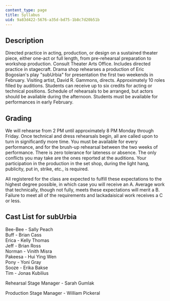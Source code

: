 ```yaml
---
content_type: page
title: Syllabus
uid: 9a83d422-5676-a35d-bd75-1b8c7d20b51b
---
```


Description
-----------

Directed practice in acting, production, or design on a sustained theater piece, either one-act or full length, from pre-rehearsal preparation to workshop production. Consult Theater Arts Office. Includes directed practice in stagecraft. Drama shop rehearses a production of Eric Bogosian's play "subUrbia" for presentation the first two weekends in February. Visiting artist, David R. Gammons, directs. Approximately 10 roles filled by auditions. Students can receive up to six credits for acting or technical positions. Schedule of rehearsals to be arranged, but actors should be available during the afternoon. Students must be available for performances in early February.

Grading
-------

We will rehearse from 2 PM until approximately 8 PM Monday through Friday. Once technical and dress rehearsals begin, all are called upon to turn in significantly more time. You must be available for every performance, and for the brush-up rehearsal between the two weeks of performance. There is zero tolerance for lateness or absence. The only conflicts you may take are the ones reported at the auditions. Your participation in the production in the set shop, during the light hang, publicity, put in, strike, etc., is required.

All registered for the class are expected to fulfill these expectations to the highest degree possible, in which case you will receive an A. Average work that technically, though not fully, meets these expectations will merit a B. Failure to meet all of the requirements and lackadaisical work receives a C or less.

Cast List for subUrbia
----------------------

Bee-Bee - Sally Peach  
Buff - Brian Cass  
Erica - Kelly Thomas  
Jeff - Brian Ross  
Norman - Vinith Misra  
Pakeesa - Hui Ying Wen  
Pony - Yoni Gray  
Sooze - Erika Bakse  
Tim - Jonas Kubilius

Rehearsal Stage Manager - Sarah Gumlak

Production Stage Manager - William Pickeral